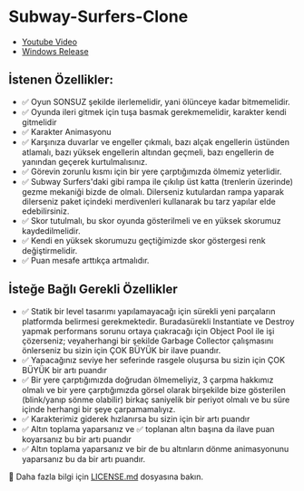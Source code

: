 # Subway-Surfers-Clone

- [Youtube Video](https://youtu.be/7RlgVVpkEDU)
- [Windows Release](https://github.com/ezgiksrci/Subway-Surfers-Clone/releases/download/v0.2.0/Win64_0.2.zip)

## İstenen Özellikler:
- ✅ Oyun SONSUZ şekilde ilerlemelidir, yani ölünceye kadar bitmemelidir.
- ✅ Oyunda ileri gitmek için tuşa basmak gerekmemelidir, karakter kendi gitmelidir
- ✅ Karakter Animasyonu
- ✅ Karşınıza duvarlar ve engeller çıkmalı, bazı alçak engellerin üstünden atlamalı, bazı yüksek engellerin altından geçmeli, bazı engellerin de yanından geçerek kurtulmalısınız.
- ✅ Görevin zorunlu kısmı için bir yere çarptığımızda ölmemiz yeterlidir.
- ✅ Subway Surfers'daki gibi rampa ile çıkılıp üst katta (trenlerin üzerinde) gezme mekaniği bizde de olmalı. Dilerseniz kutulardan rampa yaparak dilerseniz paket içindeki merdivenleri kullanarak bu tarz yapılar elde edebilirsiniz.
- ✅ Skor tutulmalı, bu skor oyunda gösterilmeli ve en yüksek skorumuz kaydedilmelidir.
- ✅ Kendi en yüksek skorumuzu geçtiğimizde skor göstergesi renk değiştirmelidir.
- ✅ Puan mesafe arttıkça artmalıdır.

## İsteğe Bağlı Gerekli Özellikler
- ✅ Statik bir level tasarımı yapılamayacağı için sürekli yeni parçaların platformda belirmesi gerekmektedir. Buradasürekli Instantiate ve Destroy yapmak performans sorunu ortaya çıakracağı için Object Pool ile işi çözerseniz; veyaherhangi bir şekilde Garbage Collector çalışmasını önlerseniz bu sizin için ÇOK BÜYÜK bir ilave puandır.
- ✅ Yapacağınız seviye her seferinde rasgele oluşursa bu sizin için ÇOK BÜYÜK bir artı puandır
- ✅ Bir yere çarptığımızda doğrudan ölmemeliyiz, 3 çarpma hakkımız olmalı ve bir yere çarptığımızda görsel olarak birşekilde bize gösterilen (blink/yanıp sönme olabilir) birkaç saniyelik bir periyot olmalı ve bu süre içinde herhangi bir şeye çarpamamalıyız.
- ✅ Karakterimiz giderek hızlanırsa bu sizin için bir artı puandır
- ✅ Altın toplama yaparsanız ve ✅ toplanan altın başına da ilave puan koyarsanız bu bir artı puandır
- ✅ Altın toplama yaparsanız ve bir de bu altınların dönme animasyonunu yaparsanız bu da bir artı puandır.


🔗 Daha fazla bilgi için [LICENSE.md](./LICENSE.md) dosyasına bakın.
